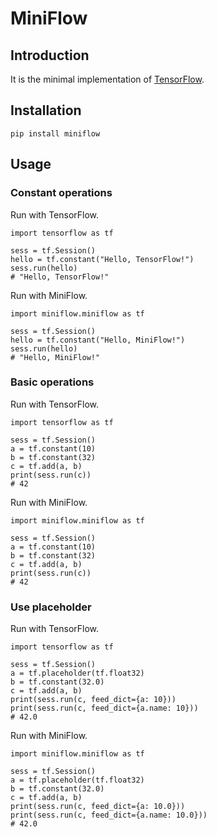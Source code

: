 # MiniFlow

## Introduction

It is the minimal implementation of [TensorFlow](https://github.com/tensorflow/tensorflow).

## Installation

```
pip install miniflow
```

## Usage

### Constant operations

Run with TensorFlow.

```
import tensorflow as tf

sess = tf.Session()
hello = tf.constant("Hello, TensorFlow!")
sess.run(hello)
# "Hello, TensorFlow!"
```

Run with MiniFlow.

```
import miniflow.miniflow as tf

sess = tf.Session()
hello = tf.constant("Hello, MiniFlow!")
sess.run(hello)
# "Hello, MiniFlow!"
```

### Basic operations

Run with TensorFlow.

```
import tensorflow as tf

sess = tf.Session()
a = tf.constant(10)
b = tf.constant(32)
c = tf.add(a, b)
print(sess.run(c))
# 42
```

Run with MiniFlow.

```
import miniflow.miniflow as tf

sess = tf.Session()
a = tf.constant(10)
b = tf.constant(32)
c = tf.add(a, b)
print(sess.run(c))
# 42
```

### Use placeholder

Run with TensorFlow.

```
import tensorflow as tf

sess = tf.Session()
a = tf.placeholder(tf.float32)
b = tf.constant(32.0)
c = tf.add(a, b)
print(sess.run(c, feed_dict={a: 10}))
print(sess.run(c, feed_dict={a.name: 10}))
# 42.0
```

Run with MiniFlow.

```
import miniflow.miniflow as tf

sess = tf.Session()
a = tf.placeholder(tf.float32)
b = tf.constant(32.0)
c = tf.add(a, b)
print(sess.run(c, feed_dict={a: 10.0}))
print(sess.run(c, feed_dict={a.name: 10.0}))
# 42.0
```
